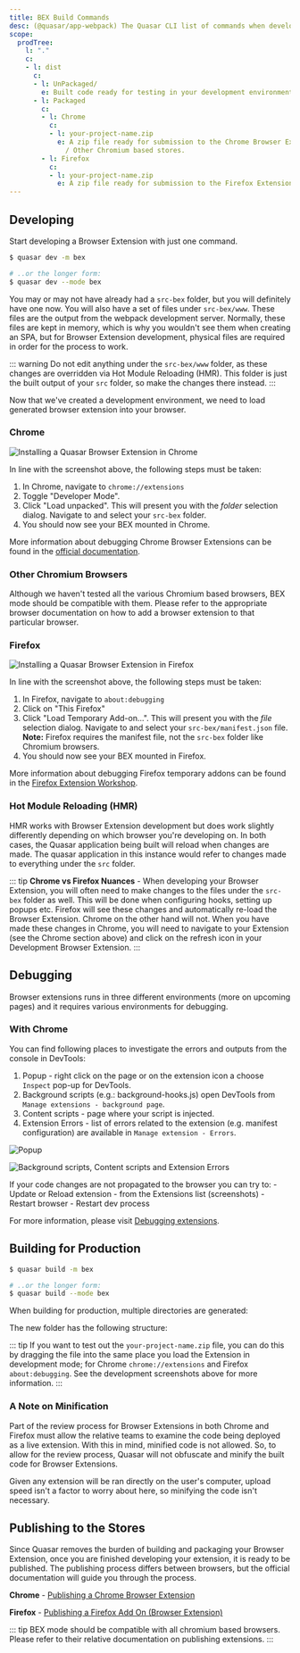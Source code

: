 ```yaml
---
title: BEX Build Commands
desc: (@quasar/app-webpack) The Quasar CLI list of commands when developing or building a Browser Extension (BEX).
scope:
  prodTree:
    l: "."
    c:
    - l: dist
      c:
      - l: UnPackaged/
        e: Built code ready for testing in your development environment
      - l: Packaged
        c:
        - l: Chrome
          c:
          - l: your-project-name.zip
            e: A zip file ready for submission to the Chrome Browser Extension Store
              / Other Chromium based stores.
        - l: Firefox
          c:
          - l: your-project-name.zip
            e: A zip file ready for submission to the Firefox Extension Store
---
```


## Developing

Start developing a Browser Extension with just one command.

```bash
$ quasar dev -m bex

# ..or the longer form:
$ quasar dev --mode bex
```

You may or may not have already had a `src-bex` folder, but you will definitely have one now. You will also have a set of files under `src-bex/www`. These files are the output from the webpack development server. Normally, these files are kept in memory, which is why you wouldn't see them when creating an SPA, but for Browser Extension development, physical files are required in order for the process to work.

::: warning
Do not edit anything under the `src-bex/www` folder, as these changes are overridden via Hot Module Reloading (HMR). This folder is just the built output of your `src` folder, so make the changes there instead.
:::

Now that we've created a development environment, we need to load generated browser extension into your browser.

### Chrome

![Installing a Quasar Browser Extension in Chrome](https://cdn.quasar.dev/img/adding-bex-to-chrome-with-debug.png)

In line with the screenshot above, the following steps must be taken:

1. In Chrome, navigate to `chrome://extensions`
2. Toggle "Developer Mode".
3. Click "Load unpacked". This will present you with the *folder* selection dialog. Navigate to and select your `src-bex` folder.
4. You should now see your BEX mounted in Chrome.

More information about debugging Chrome Browser Extensions can be found in the [official documentation](https://developer.chrome.com/extensions/tut_debugging).

### Other Chromium Browsers

Although we haven't tested all the various Chromium based browsers, BEX mode should be compatible with them. Please refer to the appropriate browser documentation on how to add a browser extension to that particular browser.

### Firefox

![Installing a Quasar Browser Extension in Firefox](https://cdn.quasar.dev/img/adding-bex-to-firefox.png)

In line with the screenshot above, the following steps must be taken:

1. In Firefox, navigate to `about:debugging`
2. Click on "This Firefox"
3. Click "Load Temporary Add-on...". This will present you with the *file* selection dialog. Navigate to and select your `src-bex/manifest.json` file. **Note:** Firefox requires the manifest file, not the `src-bex` folder like Chromium browsers.
4. You should now see your BEX mounted in Firefox.

More information about debugging Firefox temporary addons can be found in the [Firefox Extension Workshop](https://extensionworkshop.com/documentation/develop/temporary-installation-in-firefox/).

### Hot Module Reloading (HMR)

HMR works with Browser Extension development but does work slightly differently depending on which browser you're developing on. In both cases, the Quasar application being built will reload when changes are made. The quasar application in this instance would refer to changes made to everything under the `src` folder.

::: tip
**Chrome vs Firefox Nuances** - When developing your Browser Extension, you will often need to make changes to the files under the `src-bex` folder as well. This will be done when configuring hooks, setting up popups etc. Firefox will see these changes and automatically re-load the Browser Extension. Chrome on the other hand will not. When you have made these changes in Chrome, you will need to navigate to your Extension (see the Chrome section above) and click on the refresh icon in your Development Browser Extension.
:::

## Debugging

Browser extensions runs in three different environments (more on upcoming pages) and it requires various environments for debugging.

### With Chrome

You can find following places to investigate the errors and outputs from the console in DevTools:

1. Popup - right click on the page or on the extension icon  a choose `Inspect` pop-up for DevTools.
2. Background scripts (e.g.: background-hooks.js) open DevTools from `Manage extensions - background page`.
3. Content scripts - page where your script is injected.
4. Extension Errors - list of errors related to the extension (e.g. manifest configuration) are available in `Manage extension - Errors`.

![Popup](https://cdn.quasar.dev/img/bex-debug-popup.png)

![Background scripts, Content scripts and Extension Errors](https://cdn.quasar.dev/img/bex-debug-bg.png)

If your code changes are not propagated to the browser you can try to:
	- Update or Reload extension - from the Extensions list (screenshots)
	- Restart browser
	- Restart dev process

For more information, please visit [Debugging extensions](https://developer.chrome.com/docs/extensions/mv2/tut_debugging/).

## Building for Production

```bash
$ quasar build -m bex

# ..or the longer form:
$ quasar build --mode bex
```

When building for production, multiple directories are generated:

The new folder has the following structure:

<DocTree :def="scope.prodTree" />

::: tip
If you want to test out the `your-project-name.zip` file, you can do this by dragging the file into the same place you load the Extension in development mode; for Chrome `chrome://extensions` and Firefox `about:debugging`. See the development screenshots above for more information.
:::

### A Note on Minification

Part of the review process for Browser Extensions in both Chrome and Firefox must allow the relative teams to examine the code being deployed as a live extension. With this in mind, minified code is not allowed. So, to allow for the review process, Quasar will not obfuscate and minify the built code for Browser Extensions.

Given any extension will be ran directly on the user's computer, upload speed isn't a factor to worry about here, so minifying the code isn't necessary.

## Publishing to the Stores

Since Quasar removes the burden of building and packaging your Browser Extension, once you are finished developing your extension, it is ready to be published. The publishing process differs between browsers, but the official documentation will guide you through the process.

**Chrome** - [Publishing a Chrome Browser Extension](https://developer.chrome.com/webstore/publish)

**Firefox** - [Publishing a Firefox Add On (Browser Extension)](https://extensionworkshop.com/documentation/publish/)

::: tip
BEX mode should be compatible with all chromium based browsers. Please refer to their relative documentation on publishing extensions.
:::
